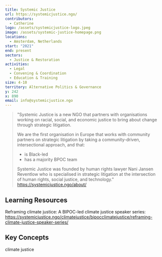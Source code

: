```yaml
---
title: Systemic Justice
url: https://systemicjustice.ngo/
contributors:
  - Catherine
logo: /assets/systemicjustice-logo.jpeg
image: /assets/systemic-justice-homepage.png
locations:
  - Amsterdam, Netherlands
start: "2021"
end: present
sectors:
  - Justice & Restoration
activities:
  - Legal
  - Convening & Coordination
  - Education & Training
size: 4-10
territory: Alternative Politics & Governance
y: 242
x: 890
email: info@systemicjustice.ngo
---
```

> "Systemic Justice is a new NGO that partners with organisations working on racial, social, and economic justice to bring about change through strategic litigation.
> 
> We are the first organisation in Europe that works with community partners on strategic litigation by taking a community-driven, intersectional approach, and that: 
> 
> - is Black-led 
> - has a majority BPOC team 
> 
> Systemic Justice was founded by human rights lawyer Nani Jansen Reventlow who is specialised in strategic litigation at the intersection of human rights, social justice, and technology."
> https://systemicjustice.ngo/about/ 

## Learning Resources

Reframing climate justice: A BIPOC-led climate justice speaker series: https://systemicjustice.ngo/climatejustice/bipocclimatejustice/reframing-climate-justice-speaker-series/ 

## Key Concepts

climate justice
